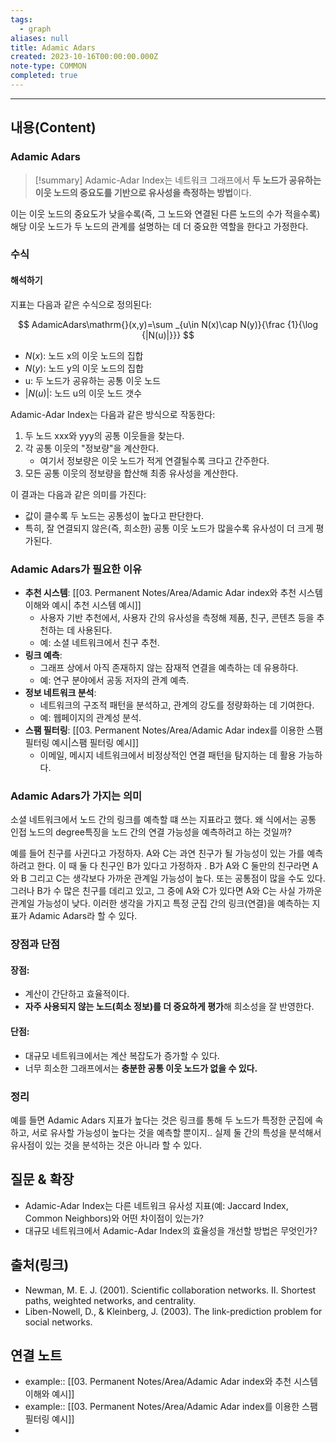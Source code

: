 ```yaml
---
tags:
  - graph
aliases: null
title: Adamic Adars
created: 2023-10-16T00:00:00.000Z
note-type: COMMON
completed: true
---
```



----
## 내용(Content)

### Adamic Adars

>[!summary]
>Adamic-Adar Index는 네트워크 그래프에서 **두 노드가 공유하는 이웃 노드의 중요도를 기반으로 유사성을 측정하는 방법**이다.

이는 이웃 노드의 중요도가 낮을수록(즉, 그 노드와 연결된 다른 노드의 수가 적을수록) 해당 이웃 노드가 두 노드의 관계를 설명하는 데 더 중요한 역할을 한다고 가정한다.


### 수식

#### 해석하기

지표는 다음과 같은 수식으로 정의된다:

$$ AdamicAdars\mathrm{}(x,y)=\sum _{u\in N(x)\cap N(y)}{\frac {1}{\log {|N(u)|}}} $$

- $N(x)$: 노드 x의 이웃 노드의 집합
- $N(y)$: 노드 y의 이웃 노드의 집합
- u: 두 노드가 공유하는 공통 이웃 노드
- $|N(u)|$: 노드 u의 이웃 노드 갯수

Adamic-Adar Index는 다음과 같은 방식으로 작동한다:

1. 두 노드 xxx와 yyy의 공통 이웃들을 찾는다.
2. 각 공통 이웃의 "정보량"을 계산한다.
    - 여기서 정보량은 이웃 노드가 적게 연결될수록 크다고 간주한다.
3. 모든 공통 이웃의 정보량을 합산해 최종 유사성을 계산한다.

이 결과는 다음과 같은 의미를 가진다:

- 값이 클수록 두 노드는 공통성이 높다고 판단한다.
- 특히, 잘 연결되지 않은(즉, 희소한) 공통 이웃 노드가 많을수록 유사성이 더 크게 평가된다.

### Adamic Adars가 필요한 이유

- **추천 시스템**: [[03. Permanent Notes/Area/Adamic Adar index와 추천 시스템 이해와 예시| 추천 시스템 예시]]
    - 사용자 기반 추천에서, 사용자 간의 유사성을 측정해 제품, 친구, 콘텐츠 등을 추천하는 데 사용된다.
    - 예: 소셜 네트워크에서 친구 추천.
- **링크 예측**:
    - 그래프 상에서 아직 존재하지 않는 잠재적 연결을 예측하는 데 유용하다.
    - 예: 연구 분야에서 공동 저자의 관계 예측.
- **정보 네트워크 분석**:
    - 네트워크의 구조적 패턴을 분석하고, 관계의 강도를 정량화하는 데 기여한다.
    - 예: 웹페이지의 관계성 분석.
- **스팸 필터링**: [[03. Permanent Notes/Area/Adamic Adar index를 이용한 스팸 필터링 예시|스팸 필터링 예시]]
    - 이메일, 메시지 네트워크에서 비정상적인 연결 패턴을 탐지하는 데 활용 가능하다.

### Adamic Adars가 가지는 의미

소셜 네트워크에서 노드 간의 링크를 예측할 떄 쓰는 지표라고 했다. 왜 식에서는 공통 인접 노드의 degree특징을 노드 간의 연결 가능성을 예측하려고 하는 것일까?

예를 들어 친구를 사귄다고 가정하자.  A와 C는 과연 친구가 될 가능성이 있는 가를 예측하려고 한다. 이 때 둘 다 친구인 B가 있다고 가정하자 . B가 A와 C 둘만의 친구라면 A와 B 그리고 C는 생각보다 가까운 관계일 가능성이 높다. 또는 공통점이 많을 수도 있다. 그러나 B가 수 많은 친구를 데리고 있고, 그 중에 A와 C가 있다면 A와 C는 사실 가까운 관계일 가능성이 낮다. 이러한 생각을 가지고 특정 군집 간의 링크(연결)을 예측하는 지표가 Adamic Adars라 할 수 있다.

### 장점과 단점

#### 장점:

- 계산이 간단하고 효율적이다.
- **자주 사용되지 않는 노드(희소 정보)를 더 중요하게 평가**해 희소성을 잘 반영한다.

#### 단점:

- 대규모 네트워크에서는 계산 복잡도가 증가할 수 있다.
- 너무 희소한 그래프에서는 **충분한 공통 이웃 노드가 없을 수 있다.**


### 정리

예를 들면 Adamic Adars 지표가 높다는 것은 링크를 통해 두 노드가 특정한 군집에 속하고, 서로 유사할 가능성이 높다는 것을 예측할 뿐이지.. 실제 둘 간의 특성을 분석해서 유사점이 있는 것을 분석하는 것은 아니라 할 수 있다.


## 질문 & 확장

- Adamic-Adar Index는 다른 네트워크 유사성 지표(예: Jaccard Index, Common Neighbors)와 어떤 차이점이 있는가?
- 대규모 네트워크에서 Adamic-Adar Index의 효율성을 개선할 방법은 무엇인가?

## 출처(링크)

- Newman, M. E. J. (2001). Scientific collaboration networks. II. Shortest paths, weighted networks, and centrality.
- Liben-Nowell, D., & Kleinberg, J. (2003). The link-prediction problem for social networks.

## 연결 노트

- example:: [[03. Permanent Notes/Area/Adamic Adar index와 추천 시스템 이해와 예시]]
- example:: [[03. Permanent Notes/Area/Adamic Adar index를 이용한 스팸 필터링 예시]]
- 







